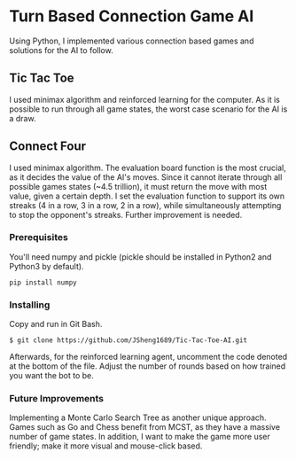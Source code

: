 # Turn Based Connection Game AI

Using Python, I implemented various connection based games and solutions for the AI to follow.

## Tic Tac Toe 
I used minimax algorithm and reinforced learning for the computer. As it is possible to run through all game states, the worst case scenario for the AI is a draw. 

## Connect Four
I used minimax algorithm. The evaluation board function is the most crucial, as it decides the value of the AI's moves. Since it cannot iterate through all possible games states (~4.5 trillion), it must return the move with most value, given a certain depth. I set the evaluation function to support its own streaks (4 in a row, 3 in a row, 2 in a row), while simultaneously attempting to stop the opponent's streaks. Further improvement is needed.


### Prerequisites
You'll need numpy and pickle (pickle should be installed in Python2 and Python3 by default).

```
pip install numpy
```

### Installing
Copy and run in Git Bash.
```
$ git clone https://github.com/JSheng1689/Tic-Tac-Toe-AI.git
```
Afterwards, for the reinforced learning agent, uncomment the code denoted at the bottom of the file. Adjust the number of rounds based on how trained you want the bot to be.

### Future Improvements
Implementing a Monte Carlo Search Tree as another unique approach. Games such as Go and Chess benefit from MCST, as they have a massive number of game states.
In addition, I want to make the game more user friendly; make it more visual and mouse-click based.

